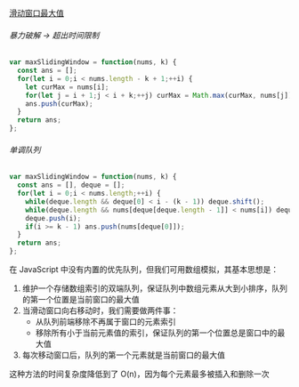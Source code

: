  [滑动窗口最大值](https://leetcode.cn/problems/sliding-window-maximum/)

###### 暴力破解 -> 超出时间限制

```js
var maxSlidingWindow = function(nums, k) {
  const ans = [];
  for(let i = 0;i < nums.length - k + 1;++i) {
    let curMax = nums[i];
    for(let j = i + 1;j < i + k;++j) curMax = Math.max(curMax, nums[j]);
    ans.push(curMax);
  }
  return ans;
};
```

###### 单调队列

```javascript
var maxSlidingWindow = function(nums, k) {
  const ans = [], deque = [];
  for(let i = 0;i < nums.length;++i) {
    while(deque.length && deque[0] < i - (k - 1)) deque.shift();
    while(deque.length && nums[deque[deque.length - 1]] < nums[i]) deque.pop();
    deque.push(i);
    if(i >= k - 1) ans.push(nums[deque[0]]);
  }
  return ans;
};
```

在 JavaScript 中没有内置的优先队列，但我们可用数组模拟，其基本思想是：

1. 维护一个存储数组索引的双端队列，保证队列中数组元素从大到小排序，队列的第一个位置是当前窗口的最大值
2. 当滑动窗口向右移动时，我们需要做两件事：
   - 从队列前端移除不再属于窗口的元素索引
   - 移除所有小于当前元素值的索引，保证队列的第一个位置总是窗口中的最大值
3. 每次移动窗口后，队列的第一个元素就是当前窗口的最大值

这种方法的时间复杂度降低到了 O(n)，因为每个元素最多被插入和删除一次




